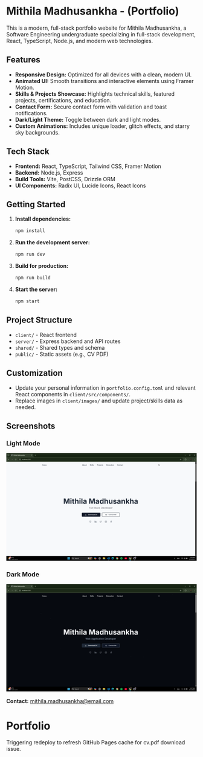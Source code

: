 # Mithila Madhusankha - (Portfolio)

This is a modern, full-stack portfolio website for Mithila Madhusankha, a Software Engineering undergraduate specializing in full-stack development, React, TypeScript, Node.js, and modern web technologies.

## Features

- **Responsive Design:** Optimized for all devices with a clean, modern UI.
- **Animated UI:** Smooth transitions and interactive elements using Framer Motion.
- **Skills & Projects Showcase:** Highlights technical skills, featured projects, certifications, and education.
- **Contact Form:** Secure contact form with validation and toast notifications.
- **Dark/Light Theme:** Toggle between dark and light modes.
- **Custom Animations:** Includes unique loader, glitch effects, and starry sky backgrounds.

## Tech Stack

- **Frontend:** React, TypeScript, Tailwind CSS, Framer Motion
- **Backend:** Node.js, Express
- **Build Tools:** Vite, PostCSS, Drizzle ORM
- **UI Components:** Radix UI, Lucide Icons, React Icons

## Getting Started

1. **Install dependencies:**
   ```sh
   npm install
   ```

2. **Run the development server:**
   ```sh
   npm run dev
   ```

3. **Build for production:**
   ```sh
   npm run build
   ```

4. **Start the server:**
   ```sh
   npm start
   ```

## Project Structure

- `client/` - React frontend
- `server/` - Express backend and API routes
- `shared/` - Shared types and schema
- `public/` - Static assets (e.g., CV PDF)

## Customization

- Update your personal information in `portfolio.config.toml` and relevant React components in `client/src/components/`.
- Replace images in `client/images/` and update project/skills data as needed.

## Screenshots

### Light Mode
![Light Mode Screenshot](./assets/light-mode.png)

### Dark Mode
![Dark Mode Screenshot](./assets/dark-mode.png)



**Contact:** mithila.madhusankha@email.com

# Portfolio

Triggering redeploy to refresh GitHub Pages cache for cv.pdf download issue.

